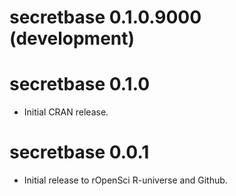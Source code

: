 # secretbase 0.1.0.9000 (development)

# secretbase 0.1.0

* Initial CRAN release.

# secretbase 0.0.1

* Initial release to rOpenSci R-universe and Github.
